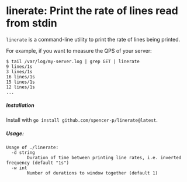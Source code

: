 # linerate: Print the rate of lines read from stdin

`linerate` is a command-line utility to print the rate of lines being printed.

For example, if you want to measure the QPS of your server:

```
$ tail /var/log/my-server.log | grep GET | linerate
9 lines/1s
3 lines/1s
16 lines/1s
15 lines/1s
12 lines/1s
...
```

##### Installation

Install with `go install github.com/spencer-p/linerate@latest`.

##### Usage:

```
Usage of ./linerate:
  -d string
    	Duration of time between printing line rates, i.e. inverted frequency (default "1s")
  -w int
    	Number of durations to window together (default 1)
```
